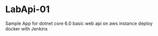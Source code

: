# LabApi-01

Sample App for dotnet core 6.0 basic web api on aws instance deploy docker with Jenkins

